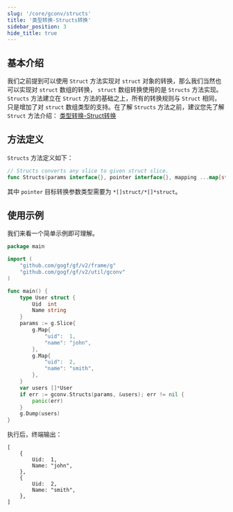 ```yaml
---
slug: '/core/gconv/structs'
title: '类型转换-Structs转换'
sidebar_position: 3
hide_title: true
---
```


## 基本介绍

我们之前提到可以使用 `Struct` 方法实现对 `struct` 对象的转换，那么我们当然也可以实现对 `struct` 数组的转换， `struct` 数组转换使用的是 `Structs` 方法实现。 `Structs` 方法建立在 `Struct` 方法的基础之上，所有的转换规则与 `Struct` 相同，只是增加了对 `struct` 数组类型的支持。在了解 `Structs` 方法之前，建议您先了解 `Struct` 方法介绍： [类型转换-Struct转换](类型转换-Struct转换.md)

## 方法定义

`Structs` 方法定义如下：

```go
// Structs converts any slice to given struct slice.
func Structs(params interface{}, pointer interface{}, mapping ...map[string]string) (err error)
```

其中 `pointer` 目标转换参数类型需要为 `*[]struct/*[]*struct`。

## 使用示例

我们来看一个简单示例即可理解。

```go
package main

import (
    "github.com/gogf/gf/v2/frame/g"
    "github.com/gogf/gf/v2/util/gconv"
)

func main() {
    type User struct {
        Uid  int
        Name string
    }
    params := g.Slice{
        g.Map{
            "uid":  1,
            "name": "john",
        },
        g.Map{
            "uid":  2,
            "name": "smith",
        },
    }
    var users []*User
    if err := gconv.Structs(params, &users); err != nil {
        panic(err)
    }
    g.Dump(users)
}
```

执行后，终端输出：

```
[
    {
        Uid:  1,
        Name: "john",
    },
    {
        Uid:  2,
        Name: "smith",
    },
]
```